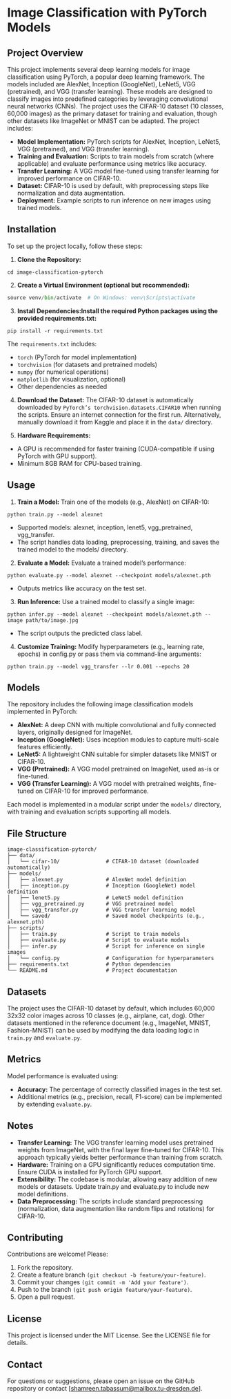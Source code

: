 # Image Classification with PyTorch Models

## Project Overview
This project implements several deep learning models for image classification using PyTorch, a popular deep learning framework. The models included are AlexNet, Inception (GoogleNet), LeNet5, VGG (pretrained), and VGG (transfer learning). These models are designed to classify images into predefined categories by leveraging convolutional neural networks (CNNs). The project uses the CIFAR-10 dataset (10 classes, 60,000 images) as the primary dataset for training and evaluation, though other datasets like ImageNet or MNIST can be adapted.
The project includes:

- **Model Implementation:** PyTorch scripts for AlexNet, Inception, LeNet5, VGG (pretrained), and VGG (transfer learning).
- **Training and Evaluation:** Scripts to train models from scratch (where applicable) and evaluate performance using metrics like accuracy.
- **Transfer Learning:** A VGG model fine-tuned using transfer learning for improved performance on CIFAR-10.
- **Dataset:** CIFAR-10 is used by default, with preprocessing steps like normalization and data augmentation.
- **Deployment:** Example scripts to run inference on new images using trained models.

## Installation
To set up the project locally, follow these steps:

1. **Clone the Repository:**
````git clone https://github.com/your-username/image-classification-pytorch.git
cd image-classification-pytorch
````
2. **Create a Virtual Environment (optional but recommended):**
````python -m venv venv
source venv/bin/activate  # On Windows: venv\Scripts\activate
````

3. **Install Dependencies:Install the required Python packages using the provided requirements.txt:**
````
pip install -r requirements.txt
````

The ``requirements.txt`` includes:

- ``torch`` (PyTorch for model implementation)
- ``torchvision`` (for datasets and pretrained models)
- ``numpy`` (for numerical operations)
- ``matplotlib`` (for visualization, optional)
- Other dependencies as needed

4. **Download the Dataset:** The CIFAR-10 dataset is automatically downloaded by ``PyTorch’s torchvision.datasets.CIFAR10`` when running the scripts. Ensure an internet connection for the first run. Alternatively, manually download it from Kaggle and place it in the ``data/`` directory.

5. **Hardware Requirements:**

- A GPU is recommended for faster training (CUDA-compatible if using PyTorch with GPU support).
- Minimum 8GB RAM for CPU-based training.


## Usage

1. **Train a Model:** Train one of the models (e.g., AlexNet) on CIFAR-10:
````
python train.py --model alexnet
````

- Supported models: alexnet, inception, lenet5, vgg_pretrained, vgg_transfer.
- The script handles data loading, preprocessing, training, and saves the trained model to the models/ directory.

2. **Evaluate a Model:** Evaluate a trained model’s performance:
````
python evaluate.py --model alexnet --checkpoint models/alexnet.pth
````

- Outputs metrics like accuracy on the test set.

3. **Run Inference:** Use a trained model to classify a single image:
````
python infer.py --model alexnet --checkpoint models/alexnet.pth --image path/to/image.jpg
````

- The script outputs the predicted class label.


4. **Customize Training:** Modify hyperparameters (e.g., learning rate, epochs) in config.py or pass them via command-line arguments:
````
python train.py --model vgg_transfer --lr 0.001 --epochs 20
````

## Models
The repository includes the following image classification models implemented in PyTorch:

- **AlexNet:** A deep CNN with multiple convolutional and fully connected layers, originally designed for ImageNet.
- **Inception (GoogleNet):** Uses inception modules to capture multi-scale features efficiently.
- **LeNet5:** A lightweight CNN suitable for simpler datasets like MNIST or CIFAR-10.
- **VGG (Pretrained):** A VGG model pretrained on ImageNet, used as-is or fine-tuned.
- **VGG (Transfer Learning):** A VGG model with pretrained weights, fine-tuned on CIFAR-10 for improved performance.

Each model is implemented in a modular script under the ``models/`` directory, with training and evaluation scripts supporting all models.


## File Structure
````
image-classification-pytorch/
├── data/
│   └── cifar-10/               # CIFAR-10 dataset (downloaded automatically)
├── models/
│   ├── alexnet.py              # AlexNet model definition
│   ├── inception.py            # Inception (GoogleNet) model definition
│   ├── lenet5.py               # LeNet5 model definition
│   ├── vgg_pretrained.py       # VGG pretrained model
│   ├── vgg_transfer.py         # VGG transfer learning model
│   └── saved/                  # Saved model checkpoints (e.g., alexnet.pth)
├── scripts/
│   ├── train.py                # Script to train models
│   ├── evaluate.py             # Script to evaluate models
│   ├── infer.py                # Script for inference on single images
│   └── config.py               # Configuration for hyperparameters
├── requirements.txt            # Python dependencies
└── README.md                   # Project documentation
````

## Datasets
The project uses the CIFAR-10 dataset by default, which includes 60,000 32x32 color images across 10 classes (e.g., airplane, cat, dog). Other datasets mentioned in the reference document (e.g., ImageNet, MNIST, Fashion-MNIST) can be used by modifying the data loading logic in ``train.py`` and ``evaluate.py``.

## Metrics
Model performance is evaluated using:

- **Accuracy:** The percentage of correctly classified images in the test set.
- Additional metrics (e.g., precision, recall, F1-score) can be implemented by extending ``evaluate.py``.

## Notes

- **Transfer Learning:** The VGG transfer learning model uses pretrained weights from ImageNet, with the final layer fine-tuned for CIFAR-10. This approach typically yields better performance than training from scratch.
- **Hardware:** Training on a GPU significantly reduces computation time. Ensure CUDA is installed for PyTorch GPU support.
- **Extensibility:** The codebase is modular, allowing easy addition of new models or datasets. Update train.py and evaluate.py to include new model definitions.
- **Data Preprocessing:** The scripts include standard preprocessing (normalization, data augmentation like random flips and rotations) for CIFAR-10.

## Contributing
Contributions are welcome! Please:

1. Fork the repository.
2. Create a feature branch ``(git checkout -b feature/your-feature)``.
3. Commit your changes ``(git commit -m 'Add your feature')``.
4. Push to the branch ``(git push origin feature/your-feature)``.
5. Open a pull request.

## License
This project is licensed under the MIT License. See the LICENSE file for details.

## Contact
For questions or suggestions, please open an issue on the GitHub repository or contact [shamreen.tabassum@mailbox.tu-dresden.de].
